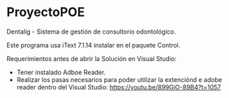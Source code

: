# ProyectoPOE
Dentalig - Sistema de gestión de consultorio odontológico.

Este programa usa iText 7.1.14 instalar en el paquete Control.

Requerimientos antes de abrir la Solución en Visual Studio:
  * Tener instalado Adboe Reader.
  * Realizar los pasas necesarios para poder utilizar la extenciónd e adobe reader dentro del Visual Studio:
    https://youtu.be/899GiO-89B4?t=1057
    
  
  
 


